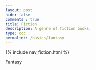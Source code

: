 ```yaml
---
layout: post
hide: false
comments : true
title: Fiction
description: A genre of fiction books.
type: ccc
permalink: /basics/fantasy
---
```


{% include nav_fiction.html %}

Fantasy